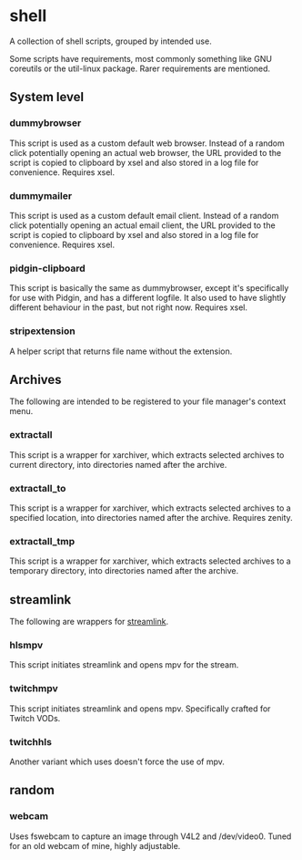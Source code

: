# shell
A collection of shell scripts, grouped by intended use.

Some scripts have requirements, most commonly something like GNU coreutils or the util-linux package. Rarer requirements are mentioned.

## System level
### dummybrowser
This script is used as a custom default web browser. Instead of a random click potentially opening an actual web browser, the URL provided to the script is copied to clipboard by xsel and also stored in a log file for convenience. Requires xsel.
### dummymailer
This script is used as a custom default email client. Instead of a random click potentially opening an actual email client, the URL provided to the script is copied to clipboard by xsel and also stored in a log file for convenience. Requires xsel.
### pidgin-clipboard
This script is basically the same as dummybrowser, except it's specifically for use with Pidgin, and has a different logfile. It also used to have slightly different behaviour in the past, but not right now. Requires xsel.
### stripextension
A helper script that returns file name without the extension.

## Archives
The following are intended to be registered to your file manager's context menu.
### extractall
This script is a wrapper for xarchiver, which extracts selected archives to current directory, into directories named after the archive.
### extractall_to
This script is a wrapper for xarchiver, which extracts selected archives to a specified location, into directories named after the archive. Requires zenity.
### extractall_tmp
This script is a wrapper for xarchiver, which extracts selected archives to a temporary directory, into directories named after the archive.

## streamlink
The following are wrappers for [streamlink](https://github.com/streamlink/streamlink).
### hlsmpv
This script initiates streamlink and opens mpv for the stream.
### twitchmpv
This script initiates streamlink and opens mpv. Specifically crafted for Twitch VODs.
### twitchhls
Another variant which uses doesn't force the use of mpv.

## random
### webcam
Uses fswebcam to capture an image through V4L2 and /dev/video0. Tuned for an old webcam of mine, highly adjustable.
